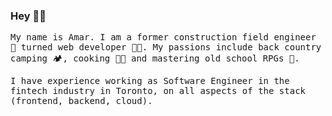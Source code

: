 ### Hey 👋&#127809;

<samp>

My name is Amar. I am a former construction field engineer 👷 turned web developer 🧑‍💻. My passions include back country camping 🏕️, cooking 🧑‍🍳 and mastering old school RPGs 🧙.

I have experience working as Software Engineer in the fintech industry in Toronto, on all aspects of the stack (frontend, backend, cloud).

</samp>
